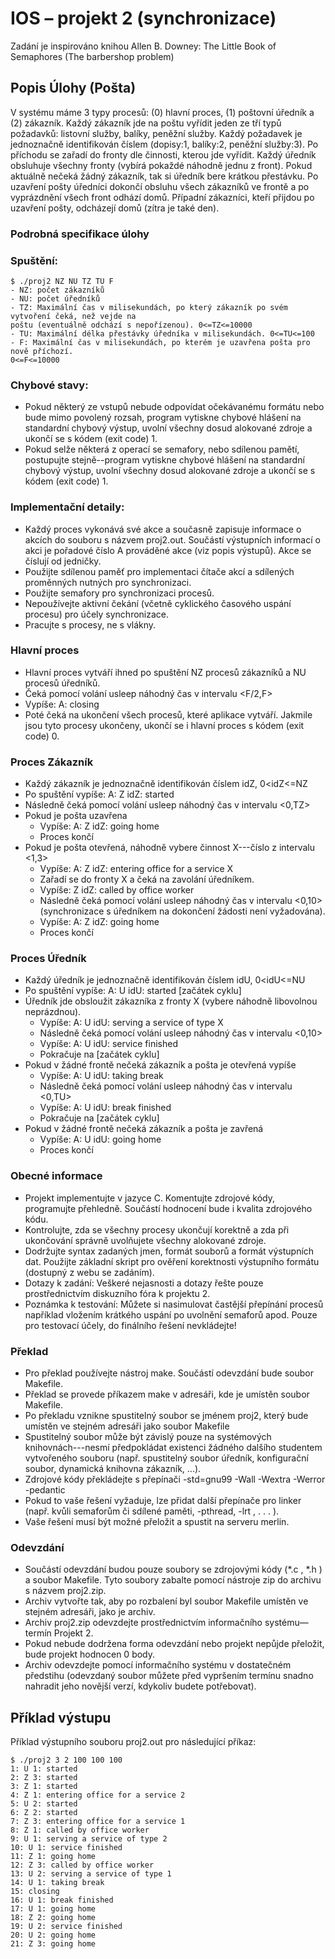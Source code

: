 # IOS – projekt 2 (synchronizace)

Zadání je inspirováno knihou Allen B. Downey: The Little Book of Semaphores (The barbershop
problem)

## Popis Úlohy (Pošta)
V systému máme 3 typy procesů: (0) hlavní proces, (1) poštovní úředník a (2) zákazník. Každý
zákazník jde na poštu vyřídit jeden ze tří typů požadavků: listovní služby, balíky, peněžní služby.
Každý požadavek je jednoznačně identifikován číslem (dopisy:1, balíky:2, peněžní služby:3). Po
příchodu se zařadí do fronty dle činnosti, kterou jde vyřídit. Každý úředník obsluhuje všechny fronty
(vybírá pokaždé náhodně jednu z front). Pokud aktuálně nečeká žádný zákazník, tak si úředník bere
krátkou přestávku. Po uzavření pošty úředníci dokončí obsluhu všech zákazníků ve frontě a po
vyprázdnění všech front odhází domů. Případní zákazníci, kteří přijdou po uzavření pošty, odcházejí
domů (zítra je také den).

### Podrobná specifikace úlohy

### Spuštění:

```
$ ./proj2 NZ NU TZ TU F
- NZ: počet zákazníků
- NU: počet úředníků
- TZ: Maximální čas v milisekundách, po který zákazník po svém vytvoření čeká, než vejde na
poštu (eventuálně odchází s nepořízenou). 0<=TZ<=10000
- TU: Maximální délka přestávky úředníka v milisekundách. 0<=TU<=100
- F: Maximální čas v milisekundách, po kterém je uzavřena pošta pro nově příchozí.
0<=F<=10000
```

### Chybové stavy:

- Pokud některý ze vstupů nebude odpovídat očekávanému formátu nebo bude mimo povolený
rozsah, program vytiskne chybové hlášení na standardní chybový výstup, uvolní všechny dosud
alokované zdroje a ukončí se s kódem (exit code) 1.
- Pokud selže některá z operací se semafory, nebo sdílenou pamětí, postupujte stejně--program
vytiskne chybové hlášení na standardní chybový výstup, uvolní všechny dosud alokované
zdroje a ukončí se s kódem (exit code) 1.

### Implementační detaily:

- Každý proces vykonává své akce a současně zapisuje informace o akcích do souboru s názvem
proj2.out. Součástí výstupních informací o akci je pořadové číslo A prováděné akce (viz popis
výstupů). Akce se číslují od jedničky.
- Použijte sdílenou paměť pro implementaci čítače akcí a sdílených proměnných nutných pro
synchronizaci.
- Použijte semafory pro synchronizaci procesů.
- Nepoužívejte aktivní čekání (včetně cyklického časového uspání procesu) pro účely
synchronizace.
- Pracujte s procesy, ne s vlákny.

### Hlavní proces

- Hlavní proces vytváří ihned po spuštění NZ procesů zákazníků a NU procesů úředníků.
- Čeká pomocí volání usleep náhodný čas v intervalu <F/2,F>
- Vypíše: A: closing
- Poté čeká na ukončení všech procesů, které aplikace vytváří. Jakmile jsou tyto procesy
ukončeny, ukončí se i hlavní proces s kódem (exit code) 0.

### Proces Zákazník

- Každý zákazník je jednoznačně identifikován číslem idZ, 0<idZ<=NZ
- Po spuštění vypíše: A: Z idZ: started
- Následně čeká pomocí volání usleep náhodný čas v intervalu <0,TZ>
- Pokud je pošta uzavřena
    - Vypíše: A: Z idZ: going home
    - Proces končí
- Pokud je pošta otevřená, náhodně vybere činnost X---číslo z intervalu <1,3>
    - Vypíše: A: Z idZ: entering office for a service X
    - Zařadí se do fronty X a čeká na zavolání úředníkem.
    - Vypíše: Z idZ: called by office worker
    - Následně čeká pomocí volání usleep náhodný čas v intervalu <0,10> 
    (synchronizace s úředníkem na dokončení žádosti není vyžadována).
    - Vypíše: A: Z idZ: going home
    - Proces končí

### Proces Úředník

- Každý úředník je jednoznačně identifikován číslem idU, 0<idU<=NU
- Po spuštění vypíše: A: U idU: started
[začátek cyklu]
- Úředník jde obsloužit zákazníka z fronty X (vybere náhodně libovolnou neprázdnou).
    - Vypíše: A: U idU: serving a service of type X
    - Následně čeká pomocí volání usleep náhodný čas v intervalu <0,10>
    - Vypíše: A: U idU: service finished
    - Pokračuje na [začátek cyklu]
- Pokud v žádné frontě nečeká zákazník a pošta je otevřená vypíše
    - Vypíše: A: U idU: taking break
    - Následně čeká pomocí volání usleep náhodný čas v intervalu <0,TU>
    - Vypíše: A: U idU: break finished
    - Pokračuje na [začátek cyklu]
- Pokud v žádné frontě nečeká zákazník a pošta je zavřená
    - Vypíše: A: U idU: going home
    - Proces končí

### Obecné informace

- Projekt implementujte v jazyce C. Komentujte zdrojové kódy, programujte přehledně. Součástí
hodnocení bude i kvalita zdrojového kódu.
- Kontrolujte, zda se všechny procesy ukončují korektně a zda při ukončování správně uvolňujete
všechny alokované zdroje.
- Dodržujte syntax zadaných jmen, formát souborů a formát výstupních dat. Použijte základní
skript pro ověření korektnosti výstupního formátu (dostupný z webu se zadáním).
- Dotazy k zadání: Veškeré nejasnosti a dotazy řešte pouze prostřednictvím diskuzního fóra k
projektu 2.
- Poznámka k testování: Můžete si nasimulovat častější přepínání procesů například vložením
krátkého uspání po uvolnění semaforů apod. Pouze pro testovací účely, do finálního řešení
nevkládejte!

### Překlad

- Pro překlad používejte nástroj make. Součástí odevzdání bude soubor Makefile.
- Překlad se provede příkazem make v adresáři, kde je umístěn soubor Makefile.
- Po překladu vznikne spustitelný soubor se jménem proj2, který bude umístěn ve stejném
adresáři jako soubor Makefile
- Spustitelný soubor může být závislý pouze na systémových knihovnách---nesmí předpokládat
existenci žádného dalšího studentem vytvořeného souboru (např. spustitelný soubor úředník,
konfigurační soubor, dynamická knihovna zákazník, ...).
- Zdrojové kódy překládejte s přepínači -std=gnu99 -Wall -Wextra -Werror -pedantic
- Pokud to vaše řešení vyžaduje, lze přidat další přepínače pro linker (např. kvůli semaforům či
sdílené paměti, -pthread, -lrt , . . . ).
- Vaše řešení musí být možné přeložit a spustit na serveru merlin.

### Odevzdání

- Součástí odevzdání budou pouze soubory se zdrojovými kódy (*.c , *.h ) a soubor Makefile.
Tyto soubory zabalte pomocí nástroje zip do archivu s názvem proj2.zip.
- Archiv vytvořte tak, aby po rozbalení byl soubor Makefile umístěn ve stejném adresáři, jako je
archiv.
- Archiv proj2.zip odevzdejte prostřednictvím informačního systému—termín Projekt 2.
- Pokud nebude dodržena forma odevzdání nebo projekt nepůjde přeložit, bude projekt hodnocen
0 body.
- Archiv odevzdejte pomocí informačního systému v dostatečném předstihu (odevzdaný soubor
můžete před vypršením termínu snadno nahradit jeho novější verzí, kdykoliv budete
potřebovat).

## Příklad výstupu

Příklad výstupního souboru proj2.out pro následující příkaz:

```
$ ./proj2 3 2 100 100 100
1: U 1: started
2: Z 3: started
3: Z 1: started
4: Z 1: entering office for a service 2
5: U 2: started
6: Z 2: started
7: Z 3: entering office for a service 1
8: Z 1: called by office worker
9: U 1: serving a service of type 2
10: U 1: service finished
11: Z 1: going home
12: Z 3: called by office worker
13: U 2: serving a service of type 1
14: U 1: taking break
15: closing
16: U 1: break finished
17: U 1: going home
18: Z 2: going home
19: U 2: service finished
20: U 2: going home
21: Z 3: going home
```